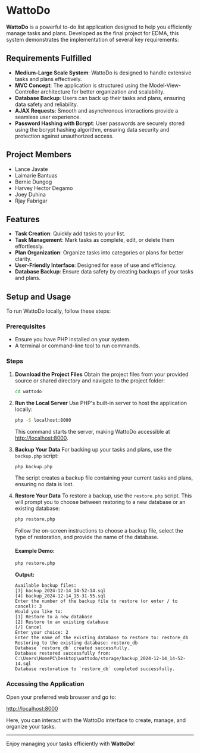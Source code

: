 # WattoDo

**WattoDo** is a powerful to-do list application designed to help you efficiently manage tasks and plans. Developed as the final project for EDMA, this system demonstrates the implementation of several key requirements:

## Requirements Fulfilled

- **Medium-Large Scale System**: WattoDo is designed to handle extensive tasks and plans effectively.
- **MVC Concept**: The application is structured using the Model-View-Controller architecture for better organization and scalability.
- **Database Backup**: Users can back up their tasks and plans, ensuring data safety and reliability.
- **AJAX Requests**: Smooth and asynchronous interactions provide a seamless user experience.
- **Password Hashing with Bcrypt**: User passwords are securely stored using the bcrypt hashing algorithm, ensuring data security and protection against unauthorized access.

## Project Members

- Lance Javate
- Laimarie Bantuas
- Bernie Dungog
- Harvey Hector Degamo
- Joey Duhina
- Rjay Fabrigar

## Features

- **Task Creation**: Quickly add tasks to your list.
- **Task Management**: Mark tasks as complete, edit, or delete them effortlessly.
- **Plan Organization**: Organize tasks into categories or plans for better clarity.
- **User-Friendly Interface**: Designed for ease of use and efficiency.
- **Database Backup**: Ensure data safety by creating backups of your tasks and plans.

## Setup and Usage

To run WattoDo locally, follow these steps:

### Prerequisites
- Ensure you have PHP installed on your system.
- A terminal or command-line tool to run commands.

### Steps

1. **Download the Project Files**
   Obtain the project files from your provided source or shared directory and navigate to the project folder:
   ```bash
   cd wattodo
   ```

2. **Run the Local Server**
   Use PHP's built-in server to host the application locally:
   ```bash
   php -S localhost:8000
   ```

   This command starts the server, making WattoDo accessible at [http://localhost:8000](http://localhost:8000).

3. **Backup Your Data**
   For backing up your tasks and plans, use the `backup.php` script:
   ```bash
   php backup.php
   ```
   The script creates a backup file containing your current tasks and plans, ensuring no data is lost.

4. **Restore Your Data**
   To restore a backup, use the `restore.php` script. This will prompt you to choose between restoring to a new database or an existing database:
   ```bash
   php restore.php
   ```
   Follow the on-screen instructions to choose a backup file, select the type of restoration, and provide the name of the database.

   #### Example Demo:
   ```bash
   php restore.php
   ```
   **Output:**
   ```
   Available backup files:
   [3] backup_2024-12-14_14-52-14.sql
   [4] backup_2024-12-14_15-31-55.sql
   Enter the number of the backup file to restore (or enter / to cancel): 3
   Would you like to:
   [1] Restore to a new database
   [2] Restore to an existing database
   [/] Cancel
   Enter your choice: 2
   Enter the name of the existing database to restore to: restore_db
   Restoring to the existing database: restore_db
   Database `restore_db` created successfully.
   Database restored successfully from: C:\Users\HomePC\Desktop\wattodo/storage/backup_2024-12-14_14-52-14.sql
   Database restoration to `restore_db` completed successfully.
   ```

### Accessing the Application
Open your preferred web browser and go to:

[http://localhost:8000](http://localhost:8000)

Here, you can interact with the WattoDo interface to create, manage, and organize your tasks.

---

Enjoy managing your tasks efficiently with **WattoDo**!
